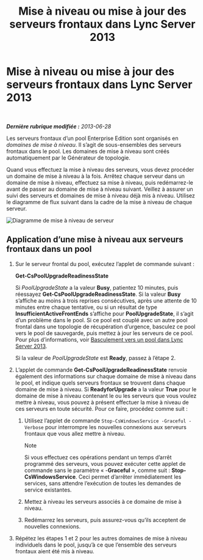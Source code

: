 ﻿---
title: Mise à niveau ou mise à jour des serveurs frontaux dans Lync Server 2013
TOCTitle: Mise à niveau ou mise à jour des serveurs frontaux dans Lync Server 2013
ms:assetid: 20fa39ae-ecfb-4c72-9cc4-8e183d3c752f
ms:mtpsurl: https://technet.microsoft.com/fr-fr/library/JJ204736(v=OCS.15)
ms:contentKeyID: 49296473
ms.date: 05/20/2016
mtps_version: v=OCS.15
ms.translationtype: HT
---

# Mise à niveau ou mise à jour des serveurs frontaux dans Lync Server 2013

 

_**Dernière rubrique modifiée :** 2013-06-28_

Les serveurs frontaux d’un pool Enterprise Edition sont organisés en *domaines de mise à niveau*. Il s’agit de sous-ensembles des serveurs frontaux dans le pool. Les domaines de mise à niveau sont créés automatiquement par le Générateur de topologie.

Quand vous effectuez la mise à niveau des serveurs, vous devez procéder un domaine de mise à niveau à la fois. Arrêtez chaque serveur dans un domaine de mise à niveau, effectuez sa mise à niveau, puis redémarrez-le avant de passer au domaine de mise à niveau suivant. Veillez à assurer un suivi des serveurs et domaines de mise à niveau déjà mis à niveau. Utilisez le diagramme de flux suivant dans la cadre de la mise à niveau de chaque serveur.

![Diagramme de mise à niveau de serveur](images/JJ204736.42ed59a4-1c26-49f7-ade4-a5a788457ab9(OCS.15).jpg "Diagramme de mise à niveau de serveur")

## Application d’une mise à niveau aux serveurs frontaux dans un pool

1.  Sur le serveur frontal du pool, exécutez l’applet de commande suivant :
    
    **Get-CsPoolUpgradeReadinessState**
    
    Si *PoolUpgradeState* a la valeur **Busy**, patientez 10 minutes, puis réessayez **Get-CsPoolUpgradeReadinessState**. Si la valeur **Busy** s’affiche au moins à trois reprises consécutives, après une attente de 10 minutes entre chaque tentative, ou si un résultat de type **InsufficientActiveFrontEnds** s’affiche pour **PoolUpgradeState**, il s’agit d’un problème dans le pool. Si ce pool est couplé avec un autre pool frontal dans une topologie de récupération d’urgence, basculez ce pool vers le pool de sauvegarde, puis mettez à jour les serveurs de ce pool. Pour plus d’informations, voir [Basculement vers un pool dans Lync Server 2013](lync-server-2013-failing-over-a-pool.md).
    
    Si la valeur de *PoolUpgradeState* est **Ready**, passez à l’étape 2.

2.  L’applet de commande **Get-CsPoolUpgradeReadinessState** renvoie également des informations sur chaque domaine de mise à niveau dans le pool, et indique quels serveurs frontaux se trouvent dans chaque domaine de mise à niveau. Si **ReadyforUpgrade** a la valeur **True** pour le domaine de mise à niveau contenant le ou les serveurs que vous voulez mettre à niveau, vous pouvez à présent effectuer la mise à niveau de ces serveurs en toute sécurité. Pour ce faire, procédez comme suit :
    
    1.  Utilisez l’applet de commande `Stop-CsWindowsService -Graceful -Verbose` pour interrompre les nouvelles connexions aux serveurs frontaux que vous allez mettre à niveau.
        
        > [!note]  
        > Si vous effectuez ces opérations pendant un temps d’arrêt programmé des serveurs, vous pouvez exécuter cette applet de commande sans le paramètre « -<strong>Graceful</strong> », comme suit : <strong>Stop-CsWindowsService</strong>. Ceci permet d’arrêter immédiatement les services, sans attendre l’exécution de toutes les demandes de service existantes.    
    2.  Mettez à niveau les serveurs associés à ce domaine de mise à niveau.
    
    3.  Redémarrez les serveurs, puis assurez-vous qu’ils acceptent de nouvelles connexions.

3.  Répétez les étapes 1 et 2 pour les autres domaines de mise à niveau individuels dans le pool, jusqu’à ce que l’ensemble des serveurs frontaux aient été mis à niveau.

